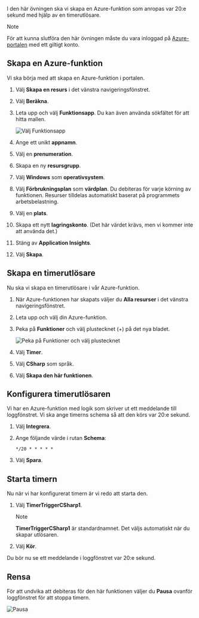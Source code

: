 I den här övningen ska vi skapa en Azure-funktion som anropas var 20:e sekund med hjälp av en timerutlösare.

> [!NOTE] 
> För att kunna slutföra den här övningen måste du vara inloggad på [Azure-portalen](https://portal.azure.com/) med ett giltigt konto.

## <a name="create-an-azure-function"></a>Skapa en Azure-funktion

Vi ska börja med att skapa en Azure-funktion i portalen.

1. Välj **Skapa en resurs** i det vänstra navigeringsfönstret.

1. Välj **Beräkna**.

1. Leta upp och välj **Funktionsapp**. Du kan även använda sökfältet för att hitta mallen.

    ![Välj Funktionsapp](../media-drafts/4-click-function-app.png)

1. Ange ett unikt **appnamn**.

1. Välj en **prenumeration**.

1. Skapa en ny **resursgrupp**.

1. Välj **Windows** som **operativsystem**.

1. Välj **Förbrukningsplan** som **värdplan**. Du debiteras för varje körning av funktionen. Resurser tilldelas automatiskt baserat på programmets arbetsbelastning.

1. Välj en **plats**.

1. Skapa ett nytt **lagringskonto**. (Det här värdet krävs, men vi kommer inte att använda det.)

1. Stäng av **Application Insights**.

1. Välj **Skapa**.

## <a name="create-a-timer-trigger"></a>Skapa en timerutlösare

Nu ska vi skapa en timerutlösare i vår Azure-funktion.

1. När Azure-funktionen har skapats väljer du **Alla resurser** i det vänstra navigeringsfönstret.

1. Leta upp och välj din Azure-funktion.

1. Peka på **Funktioner** och välj plustecknet (+) på det nya bladet.

    ![Peka på Funktioner och välj plustecknet](../media-drafts/4-hover-function.png)

1. Välj **Timer**.

1. Välj **CSharp** som språk.

1. Välj **Skapa den här funktionen**.

## <a name="configure-the-timer-trigger"></a>Konfigurera timerutlösaren

Vi har en Azure-funktion med logik som skriver ut ett meddelande till loggfönstret. Vi ska ange timerns schema så att den körs var 20:e sekund.

1. Välj **Integrera**.

1. Ange följande värde i rutan **Schema**:

    ```
    */20 * * * * *
    ```

1. Välj **Spara**.

## <a name="start-the-timer"></a>Starta timern

Nu när vi har konfigurerat timern är vi redo att starta den.

1. Välj **TimerTriggerCSharp1**. 

    > [!NOTE]
    > **TimerTriggerCSharp1** är standardnamnet. Det väljs automatiskt när du skapar utlösaren.

1. Välj **Kör**. 

Du bör nu se ett meddelande i loggfönstret var 20:e sekund.

## <a name="clean-up"></a>Rensa

För att undvika att debiteras för den här funktionen väljer du **Pausa** ovanför loggfönstret för att stoppa timern.

![Pausa](../media-drafts/4-pause-timer.png)


